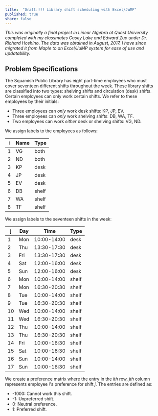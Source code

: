 ```yaml
---
title:  "Draft:!!! Library shift scheduling with Excel/JuMP"
published: true
share: false
---
```


*This was originally a final project in Linear Algebra at Quest University completed with my classmates Casey Lake and Edward Zuo under Dr. Richard Hoshino. The data was obtained in August, 2017. I have since migrated it from Maple to an Excel/JuMP system for ease of use and updatability.*

## Problem Specifications

The Squamish Public Library has eight part-time employees who must cover seventeen different shifts throughout the week. These library shifts are classified into two types: shelving shifts and circulation (desk) shifts. Certain employees can only work certain shifts. We refer to these employees by their initials:
* Three employees can *only* work desk shifts: KP, JP, EV.
* Three employees can *only* work shelving shifts: DB, WA, TF.
* Two employees can work *either* desk or shelving shifts: VG, ND.

We assign labels to the employees as follows:

| i | Name | Type  |
|---|------|-------|
| 1 | VG   | both  |
| 2 | ND   | both  |
| 3 | KP   | desk  |
| 4 | JP   | desk  |
| 5 | EV   | desk  |
| 6 | DB   | shelf |
| 7 | WA   | shelf |
| 8 | TF   | shelf |

We assign labels to the seventeen shifts in the week:

| j  | Day | Time        | Type  |
|----|-----|-------------|-------|
| 1  | Mon | 10:00-14:00 | desk  |
| 2  | Thu | 13:30-17:30 | desk  |
| 3  | Fri | 13:30-17:30 | desk  |
| 4  | Sat | 12:00-16:00 | desk  |
| 5  | Sun | 12:00-16:00 | desk  |
| 6  | Mon | 10:00-14:00 | shelf |
| 7  | Mon | 16:30-20:30 | shelf |
| 8  | Tue | 10:00-14:00 | shelf |
| 9  | Tue | 16:30-20:30 | shelf |
| 10 | Wed | 10:00-14:00 | shelf |
| 11 | Wed | 16:30-20:30 | shelf |
| 12 | Thu | 10:00-14:00 | shelf |
| 13 | Thu | 16:30-20:30 | shelf |
| 14 | Fri | 10:00-16:30 | shelf |
| 15 | Sat | 10:00-16:30 | shelf |
| 16 | Sun | 10:00-14:00 | shelf |
| 17 | Sun | 10:00-16:30 | shelf |

We create a preference matrix where the entry in the *ith* row, *jth* column represents employee *i*'s preference for shift *j*. The entries are defined as:
* -1000: Cannot work this shift.
* -1: Unpreferred shift.
* 0: Neutral preference.
* 1: Preferred shift.
